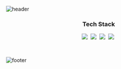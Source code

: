 ![header](https://capsule-render.vercel.app/api?type=waving&color=timeGradient&height=230&section=header&text=comfyofmymind&desc=github%20profile&fontSize=60&animation=fadeIn&fontAlign=70&fontAlignY=30&descSize=30&descAlign=80&descAlignY=50)
<br/>

<h3 align="center">Tech Stack</h3>
<p align="center">
  <img src="https://img.shields.io/badge/React-61DAFB?style=flat-square&logo=react&logoColor=white"/></a>&nbsp 
  <img src="https://img.shields.io/badge/Javascript-fcd12a?style=flat-square&logo=javascript&logoColor=white"/></a>&nbsp 
  <img src="https://img.shields.io/badge/HTML-e34f26?style=flat-square&logo=html5&logoColor=white"/></a>&nbsp 
  <img src="https://img.shields.io/badge/CSS-1572B6?style=flat-square&logo=css3&logoColor=white"/></a>&nbsp 
</p>
<br>

![footer](https://capsule-render.vercel.app/api?type=waving&color=timeGradient&height=200&section=footer&text=Thank%20You&fontSize=60&fontAlignY=70&fontAlign=80)
